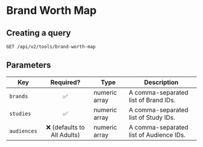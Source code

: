 # Brand Worth Map

## Creating a query

```http request
GET /api/v2/tools/brand-worth-map
```

## Parameters

| Key         |          Required?           | Type          | Description                             |
|-------------|:----------------------------:|---------------|-----------------------------------------|
| `brands`    |      :white_check_mark:      | numeric array | A comma-separated list of Brand IDs.    |
| `studies`   |      :white_check_mark:      | numeric array | A comma-separated list of Study IDs.    |
| `audiences` | :x: (defaults to All Adults) | numeric array | A comma-separated list of Audience IDs. |